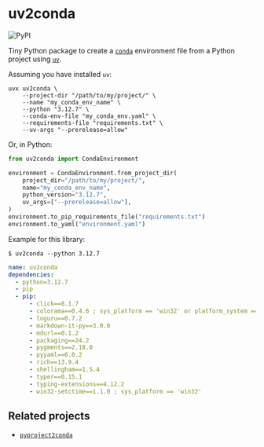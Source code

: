 # uv2conda

![PyPI](https://img.shields.io/pypi/v/uv2conda)

Tiny Python package to create a [`conda`](https://docs.anaconda.com/miniconda/) environment file from a Python project using [`uv`](https://docs.astral.sh/uv/).

Assuming you have installed `uv`:

```shell
uvx uv2conda \
    --project-dir "/path/to/my/project/" \
    --name "my_conda_env_name" \
    --python "3.12.7" \
    --conda-env-file "my_conda_env.yaml" \
    --requirements-file "requirements.txt" \
    --uv-args "--prerelease=allow"
```

Or, in Python:

```python
from uv2conda import CondaEnvironment

environment = CondaEnvironment.from_project_dir(
    project_dir="/path/to/my/project/",
    name="my_conda_env_name",
    python_version="3.12.7",
    uv_args=["--prerelease=allow"],
)
environment.to_pip_requirements_file("requirements.txt")
environment.to_yaml("environment.yaml")
```

Example for this library:

```console
$ uv2conda --python 3.12.7
```

```yaml
name: uv2conda
dependencies:
  - python=3.12.7
  - pip
  - pip:
      - click==8.1.7
      - colorama==0.4.6 ; sys_platform == 'win32' or platform_system == 'Windows'
      - loguru==0.7.2
      - markdown-it-py==3.0.0
      - mdurl==0.1.2
      - packaging==24.2
      - pygments==2.18.0
      - pyyaml==6.0.2
      - rich==13.9.4
      - shellingham==1.5.4
      - typer==0.15.1
      - typing-extensions==4.12.2
      - win32-setctime==1.1.0 ; sys_platform == 'win32'
```

## Related projects

- [`pyproject2conda`](https://pypi.org/project/pyproject2conda/)
